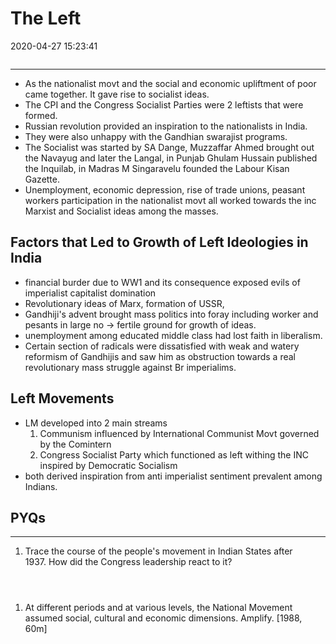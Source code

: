 # The Left

2020-04-27 15:23:41

```toc
```

---

- As the nationalist movt and the social and economic upliftment of poor came together. It gave rise to socialist ideas.
- The CPI and the Congress Socialist Parties were 2 leftists that were formed.
- Russian revolution provided an inspiration to the nationalists in India.
- They were also unhappy with the Gandhian swarajist programs.
- The Socialist was started by SA Dange, Muzzaffar Ahmed brought out the Navayug and later the Langal, in Punjab Ghulam Hussain published the Inquilab, in Madras M Singaravelu founded the Labour Kisan Gazette.
- Unemployment, economic depression, rise of trade unions, peasant workers participation in the nationalist movt all worked towards the inc Marxist and Socialist ideas among the masses.

## Factors that Led to Growth of Left Ideologies in India

- financial burder due to WW1 and its consequence exposed evils of imperialist capitalist domination
- Revolutionary ideas of Marx, formation of USSR,
- Gandhiji's advent brought mass politics into foray including worker and pesants in large no -> fertile ground for growth of ideas.
- unemployment among educated middle class had lost faith in liberalism.
- Certain section of radicals were dissatisfied with weak and watery reformism of Gandhijis and saw him as obstruction towards a real revolutionary mass struggle against Br imperialims.

## Left Movements

- LM developed into 2 main streams
	1. Communism influenced by International Communist Movt governed by the Comintern
	2. Congress Socialist Party which functioned as left withing the INC inspired by Democratic Socialism
- both derived inspiration from anti imperialist sentiment prevalent among Indians.

## PYQs

---

1. Trace the course of the people's movement in Indian States after 1937. How did the Congress leadership react to it?

```ad-Answer



```

1. At different periods and at various levels, the National Movement assumed social, cultural and economic dimensions. Amplify. [1988, 60m]

```ad-Answer



```
